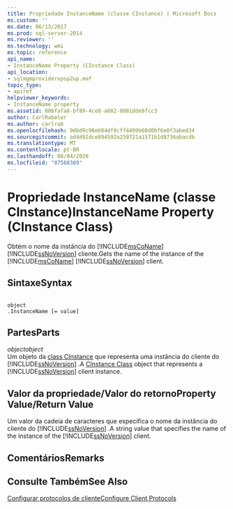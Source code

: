 ```yaml
---
title: Propriedade InstanceName (classe CInstance) | Microsoft Docs
ms.custom: ''
ms.date: 06/13/2017
ms.prod: sql-server-2014
ms.reviewer: ''
ms.technology: wmi
ms.topic: reference
api_name:
- InstanceName Property (CInstance Class)
api_location:
- sqlmgmproviderxpsp2up.mof
topic_type:
- apiref
helpviewer_keywords:
- InstanceName property
ms.assetid: 806fafa8-bf89-4ce8-a082-8081dde9fcc3
author: CarlRabeler
ms.author: carlrab
ms.openlocfilehash: 9dbd9c90eb04df8cff4499b60d0bf6e0f3abed34
ms.sourcegitcommit: ad4d92dce894592a259721a1571b1d8736abacdb
ms.translationtype: MT
ms.contentlocale: pt-BR
ms.lasthandoff: 08/04/2020
ms.locfileid: "87568389"
---
```

# <a name="instancename-property-cinstance-class"></a><span data-ttu-id="97939-102">Propriedade InstanceName (classe CInstance)</span><span class="sxs-lookup"><span data-stu-id="97939-102">InstanceName Property (CInstance Class)</span></span>
  <span data-ttu-id="97939-103">Obtém o nome da instância do [!INCLUDE[msCoName](../../includes/msconame-md.md)] [!INCLUDE[ssNoVersion](../../includes/ssnoversion-md.md)] cliente.</span><span class="sxs-lookup"><span data-stu-id="97939-103">Gets the name of the instance of the [!INCLUDE[msCoName](../../includes/msconame-md.md)] [!INCLUDE[ssNoVersion](../../includes/ssnoversion-md.md)] client.</span></span>  
  
## <a name="syntax"></a><span data-ttu-id="97939-104">Sintaxe</span><span class="sxs-lookup"><span data-stu-id="97939-104">Syntax</span></span>  
  
```  
  
object  
.InstanceName [= value]  
```  
  
## <a name="parts"></a><span data-ttu-id="97939-105">Partes</span><span class="sxs-lookup"><span data-stu-id="97939-105">Parts</span></span>  
 <span data-ttu-id="97939-106">*object*</span><span class="sxs-lookup"><span data-stu-id="97939-106">*object*</span></span>  
 <span data-ttu-id="97939-107">Um objeto da [class CInstance](cinstance-class.md) que representa uma instância do cliente do [!INCLUDE[ssNoVersion](../../includes/ssnoversion-md.md)] .</span><span class="sxs-lookup"><span data-stu-id="97939-107">A [CInstance Class](cinstance-class.md) object that represents a [!INCLUDE[ssNoVersion](../../includes/ssnoversion-md.md)] client instance.</span></span>  
  
## <a name="property-valuereturn-value"></a><span data-ttu-id="97939-108">Valor da propriedade/Valor do retorno</span><span class="sxs-lookup"><span data-stu-id="97939-108">Property Value/Return Value</span></span>  
 <span data-ttu-id="97939-109">Um valor da cadeia de caracteres que especifica o nome da instância do cliente do [!INCLUDE[ssNoVersion](../../includes/ssnoversion-md.md)] .</span><span class="sxs-lookup"><span data-stu-id="97939-109">A string value that specifies the name of the instance of the [!INCLUDE[ssNoVersion](../../includes/ssnoversion-md.md)] client.</span></span>  
  
## <a name="remarks"></a><span data-ttu-id="97939-110">Comentários</span><span class="sxs-lookup"><span data-stu-id="97939-110">Remarks</span></span>  
  
## <a name="see-also"></a><span data-ttu-id="97939-111">Consulte Também</span><span class="sxs-lookup"><span data-stu-id="97939-111">See Also</span></span>  
 [<span data-ttu-id="97939-112">Configurar protocolos de cliente</span><span class="sxs-lookup"><span data-stu-id="97939-112">Configure Client Protocols</span></span>](https://technet.microsoft.com/library/ms181035.aspx)  
  
  
